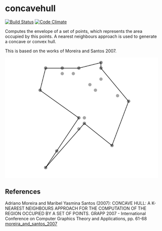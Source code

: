 # concavehull
[![Build Status](https://travis-ci.org/sebastianbeyer/concavehull.svg?branch=master)](https://travis-ci.org/sebastianbeyer/concavehull)
[![Code Climate](https://codeclimate.com/github/sebastianbeyer/concavehull/badges/gpa.svg)](https://codeclimate.com/github/sebastianbeyer/concavehull)

Computes the envelope of a set of points, which represents the area occupied by
this points. A nearest neighbours approach is used to generate a concave or convex
hull.

This is based on the works of Moreira and Santos 2007.

![example](./doc/figure_1.png)



## References
Adriano Moreira and Maribel Yasmina Santos (2007): CONCAVE HULL: A K-NEAREST NEIGHBOURS APPROACH FOR THE COMPUTATION OF THE REGION OCCUPIED BY A SET OF POINTS. GRAPP 2007 - International Conference on Computer Graphics Theory and Applications, pp. 61-68
[moreira_and_santos_2007](http://repositorium.sdum.uminho.pt/bitstream/1822/6429/1/ConcaveHull_ACM_MYS.pdf)
